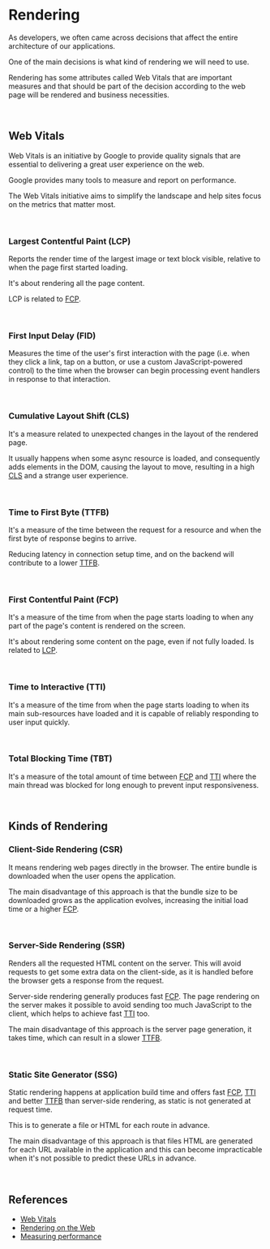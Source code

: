 # Rendering

As developers, we often came across decisions that affect the entire architecture of our applications.

One of the main decisions is what kind of rendering we will need to use.

Rendering has some attributes called Web Vitals that are important measures and that should be part of the decision according to the web page will be rendered and business necessities.

<br>

## Web Vitals

Web Vitals is an initiative by Google to provide quality signals that are essential to delivering a great user experience on the web.

Google provides many tools to measure and report on performance.

The Web Vitals initiative aims to simplify the landscape and help sites focus on the metrics that matter most.

<br>

### Largest Contentful Paint (LCP)

Reports the render time of the largest image or text block visible, relative to when the page first started loading.

It's about rendering all the page content.

LCP is related to [FCP](#first-contentful-paint-fcp).

<br>

### First Input Delay (FID)

Measures the time of the user's first interaction with the page (i.e. when they click a link, tap on a button, or use a custom JavaScript-powered control) to the time when the browser can begin processing event handlers in response to that interaction.

<br>

### Cumulative Layout Shift (CLS)

It's a measure related to unexpected changes in the layout of the rendered page.

It usually happens when some async resource is loaded, and consequently adds elements in the DOM, causing the layout to move, resulting in a high [CLS](#cumulative-layout-shift-cls) and a strange user experience.

<br>

### Time to First Byte (TTFB)

It's a measure of the time between the request for a resource and when the first byte of response begins to arrive.

Reducing latency in connection setup time, and on the backend will contribute to a lower [TTFB](#time-to-first-byte-ttfb).

<br>

### First Contentful Paint (FCP)

It's a measure of the time from when the page starts loading to when any part of the page's content is rendered on the screen.

It's about rendering some content on the page, even if not fully loaded. Is related to [LCP](#largest-contentful-paint-lcp).

<br>

### Time to Interactive (TTI)

It's a measure of the time from when the page starts loading to when its main sub-resources have loaded and it is capable of reliably responding to user input quickly.

<br>

### Total Blocking Time (TBT)

It's a measure of the total amount of time between [FCP](#first-contentful-paint-fcp) and [TTI](#time-to-interactive-tti) where the main thread was blocked for long enough to prevent input responsiveness.

<br>

## Kinds of Rendering

### Client-Side Rendering (CSR)

It means rendering web pages directly in the browser. The entire bundle is downloaded when the user opens the application.

The main disadvantage of this approach is that the bundle size to be downloaded grows as the application evolves, increasing the initial load time or a higher [FCP](#first-contentful-paint-fcp).

<br>

### Server-Side Rendering (SSR)

Renders all the requested HTML content on the server. This will avoid requests to get some extra data on the client-side, as it is handled before the browser gets a response from the request.

Server-side rendering generally produces fast [FCP](#first-contentful-paint-fcp). The page rendering on the server makes it possible to avoid sending too much JavaScript to the client, which helps to achieve fast [TTI](#time-to-interactive-tti) too.

The main disadvantage of this approach is the server page generation, it takes time, which can result in a slower [TTFB](#time-to-first-byte-ttfb).

<br>

### Static Site Generator (SSG)

Static rendering happens at application build time and offers fast [FCP](#first-contentful-paint-fcp), [TTI](#time-to-interactive-tti) and better [TTFB](#time-to-first-byte-ttfb) than server-side rendering, as static is not generated at request time.

This is to generate a file or HTML for each route in advance.

The main disadvantage of this approach is that files HTML are generated for each URL available in the application and this can become impracticable when it's not possible to predict these URLs in advance.

<br>

## References

- [Web Vitals](https://web.dev/vitals/)
- [Rendering on the Web](https://web.dev/rendering-on-the-web/)
- [Measuring performance](https://nextjs.org/docs/advanced-features/measuring-performance)
